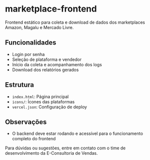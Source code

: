 # marketplace-frontend

Frontend estático para coleta e download de dados dos marketplaces Amazon, Magalu e Mercado Livre.

## Funcionalidades
- Login por senha
- Seleção de plataforma e vendedor
- Início da coleta e acompanhamento dos logs
- Download dos relatórios gerados

## Estrutura
- `index.html`: Página principal
- `icons/`: Ícones das plataformas
- `vercel.json`: Configuração de deploy

## Observações
- O backend deve estar rodando e acessível para o funcionamento completo do frontend

Para dúvidas ou sugestões, entre em contato com o time de desenvolvimento da E-Consultoria de Vendas.
